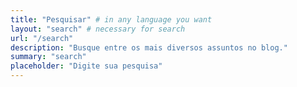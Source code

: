 ```yaml
---
title: "Pesquisar" # in any language you want
layout: "search" # necessary for search
url: "/search"
description: "Busque entre os mais diversos assuntos no blog."
summary: "search"
placeholder: "Digite sua pesquisa"
---
```

